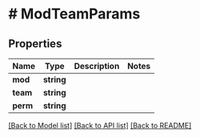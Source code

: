 # # ModTeamParams

## Properties

Name | Type | Description | Notes
------------ | ------------- | ------------- | -------------
**mod** | **string** |  | 
**team** | **string** |  | 
**perm** | **string** |  | 

[[Back to Model list]](../../README.md#documentation-for-models) [[Back to API list]](../../README.md#documentation-for-api-endpoints) [[Back to README]](../../README.md)


